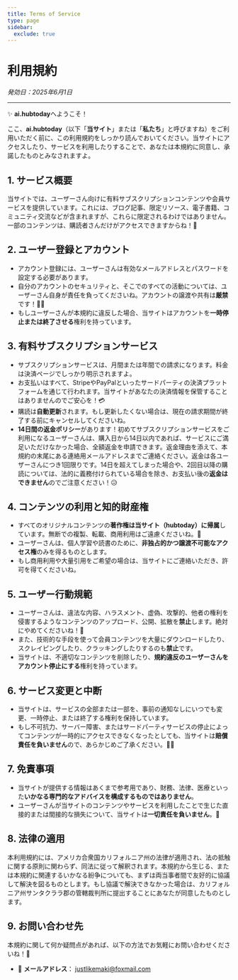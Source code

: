 ```yaml
---
title: Terms of Service
type: page
sidebar:
  exclude: true
---
```

# 利用規約

*発効日：2025年6月1日*

---

✨ **ai.hubtoday**へようこそ！

ここ、**ai.hubtoday**（以下「**当サイト**」または「**私たち**」と呼びますね）をご利用いただく前に、この利用規約をしっかり読んでおいてください。当サイトにアクセスしたり、サービスを利用したりすることで、あなたは本規約に同意し、承諾したものとみなされますよ。

## 1. サービス概要

当サイトでは、ユーザーさん向けに有料サブスクリプションコンテンツや会員サービスを提供しています。これには、ブログ記事、限定リソース、電子書籍、コミュニティ交流などが含まれますが、これらに限定されるわけではありません。一部のコンテンツは、購読者さんだけがアクセスできますからね！🔐

## 2. ユーザー登録とアカウント

*   アカウント登録には、ユーザーさんは有効なメールアドレスとパスワードを設定する必要があります。
*   自分のアカウントのセキュリティと、そこでのすべての活動については、ユーザーさん自身が責任を負ってくださいね。アカウントの譲渡や共有は**厳禁**です！🙅‍♀️
*   もしユーザーさんが本規約に違反した場合、当サイトはアカウントを**一時停止または終了させる**権利を持っています。

## 3. 有料サブスクリプションサービス

*   サブスクリプションサービスは、月間または年間での請求になります。料金は決済ページでしっかり明示されますよ。
*   お支払いはすべて、StripeやPayPalといったサードパーティの決済プラットフォームを通じて行われます。当サイトがあなたの決済情報を保管することはありませんのでご安心を！💳
*   購読は**自動更新**されます。もし更新したくない場合は、現在の請求期間が終了する前にキャンセルしてくださいね。
*   **14日間の返金ポリシー**があります！初めてサブスクリプションサービスをご利用になるユーザーさんは、購入日から14日以内であれば、サービスにご満足いただけなかった場合、全額返金を申請できます。返金理由を添えて、本規約の末尾にある連絡用メールアドレスまでご連絡ください。返金は各ユーザーさんにつき1回限りです。14日を超えてしまった場合や、2回目以降の購読については、法的に義務付けられている場合を除き、お支払い後の**返金はできません**のでご注意ください！😥

## 4. コンテンツの利用と知的財産権

*   すべてのオリジナルコンテンツの**著作権は当サイト（hubtoday）に帰属**しています。無断での複製、転載、商用利用はご遠慮くださいね。🚫
*   ユーザーさんは、個人学習や読書のために、**非独占的かつ譲渡不可能なアクセス権**のみを得るものとします。
*   もし商用利用や大量引用をご希望の場合は、当サイトにご連絡いただき、許可を得てくださいね。

## 5. ユーザー行動規範

*   ユーザーさんは、違法な内容、ハラスメント、虚偽、攻撃的、他者の権利を侵害するようなコンテンツのアップロード、公開、拡散を**禁止**します。絶対にやめてくださいね！🛑
*   また、技術的な手段を使って会員コンテンツを大量にダウンロードしたり、スクレイピングしたり、クラッキングしたりするのも**禁止**です。
*   当サイトは、不適切なコンテンツを削除したり、**規約違反のユーザーさんをアカウント停止にする**権利を持っています。

## 6. サービス変更と中断

*   当サイトは、サービスの全部または一部を、事前の通知なしにいつでも変更、一時停止、または終了する権利を保持しています。
*   もし不可抗力、サーバー障害、またはサードパーティサービスの停止によってコンテンツが一時的にアクセスできなくなったとしても、当サイトは**賠償責任を負いません**ので、あらかじめご了承ください。🙇‍♀️

## 7. 免責事項

*   当サイトが提供する情報はあくまで参考用であり、財務、法律、医療といった**いかなる専門的なアドバイスを構成するものではありません**。
*   ユーザーさんが当サイトのコンテンツやサービスを利用したことで生じた直接的または間接的な損失について、当サイトは**一切責任を負いません**。🙏

## 8. 法律の適用

本利用規約には、アメリカ合衆国カリフォルニア州の法律が適用され、法の抵触に関する原則に関わらず、同法に従って解釈されます。本規約から生じる、または本規約に関連するいかなる紛争についても、まずは両当事者間で友好的に協議して解決を図るものとします。もし協議で解決できなかった場合は、カリフォルニア州サンタクララ郡の管轄裁判所に提出することにあなたが同意したものとします。

## 9. お問い合わせ先

本規約に関して何か疑問点があれば、以下の方法でお気軽にお問い合わせくださいね！📩

*   📧 **メールアドレス**： [justlikemaki@foxmail.com](mailto:justlikemaki@foxmail.com)